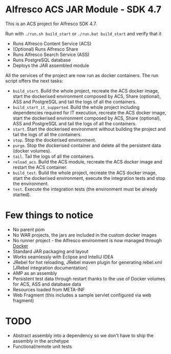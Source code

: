 # Alfresco ACS JAR Module - SDK 4.7

This is an ACS project for Alfresco SDK 4.7.

Run with `./run.sh build_start` or `./run.bat build_start` and verify that it

 * Runs Alfresco Content Service (ACS)
 * (Optional) Runs Alfresco Share
 * Runs Alfresco Search Service (ASS)
 * Runs PostgreSQL database
 * Deploys the JAR assembled module
 
All the services of the project are now run as docker containers. The run script offers the next tasks:

 * `build_start`. Build the whole project, recreate the ACS docker image, start the dockerised environment composed by ACS, Share (optional), ASS 
 and PostgreSQL and tail the logs of all the containers.
 * `build_start_it_supported`. Build the whole project including dependencies required for IT execution, recreate the ACS docker image, start the dockerised environment 
 composed by ACS, Share (optional), ASS and PostgreSQL and tail the logs of all the containers.
 * `start`. Start the dockerised environment without building the project and tail the logs of all the containers.
 * `stop`. Stop the dockerised environment.
 * `purge`. Stop the dockerised container and delete all the persistent data (docker volumes).
 * `tail`. Tail the logs of all the containers.
 * `reload_acs`. Build the ACS module, recreate the ACS docker image and restart the ACS container.
 * `build_test`. Build the whole project, recreate the ACS docker image, start the dockerised environment, execute the integration tests and stop 
 the environment.
 * `test`. Execute the integration tests (the environment must be already started).

# Few things to notice

 * No parent pom
 * No WAR projects, the jars are included in the custom docker images
 * No runner project - the Alfresco environment is now managed through [Docker](https://www.docker.com/)
 * Standard JAR packaging and layout
 * Works seamlessly with Eclipse and IntelliJ IDEA
 * JRebel for hot reloading, JRebel maven plugin for generating rebel.xml [JRebel integration documentation]
 * AMP as an assembly
 * Persistent test data through restart thanks to the use of Docker volumes for ACS, ASS and database data
 * Resources loaded from META-INF
 * Web Fragment (this includes a sample servlet configured via web fragment)

# TODO

  * Abstract assembly into a dependency so we don't have to ship the assembly in the archetype
  * Functional/remote unit tests
